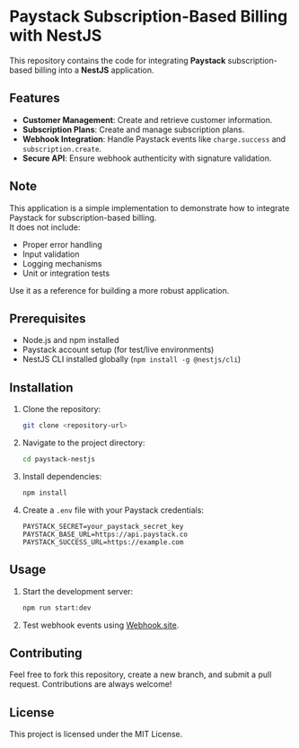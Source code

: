 # Paystack Subscription-Based Billing with NestJS

This repository contains the code for integrating **Paystack** subscription-based billing into a **NestJS** application.

## Features

- **Customer Management**: Create and retrieve customer information.
- **Subscription Plans**: Create and manage subscription plans.
- **Webhook Integration**: Handle Paystack events like `charge.success` and `subscription.create`.
- **Secure API**: Ensure webhook authenticity with signature validation.

## Note

This application is a simple implementation to demonstrate how to integrate Paystack for subscription-based billing.  
It does not include:

- Proper error handling
- Input validation
- Logging mechanisms
- Unit or integration tests

Use it as a reference for building a more robust application.

## Prerequisites

- Node.js and npm installed
- Paystack account setup (for test/live environments)
- NestJS CLI installed globally (`npm install -g @nestjs/cli`)

## Installation

1. Clone the repository:
    ```bash
    git clone <repository-url>
    ```
2. Navigate to the project directory:
    ```bash
    cd paystack-nestjs
    ```
3. Install dependencies:
    ```bash
    npm install
    ```
4. Create a `.env` file with your Paystack credentials:
    ```env
    PAYSTACK_SECRET=your_paystack_secret_key
    PAYSTACK_BASE_URL=https://api.paystack.co
    PAYSTACK_SUCCESS_URL=https://example.com
    ```

## Usage

1. Start the development server:
    ```bash
    npm run start:dev
    ```
2. Test webhook events using [Webhook.site](https://webhook.site/).

## Contributing

Feel free to fork this repository, create a new branch, and submit a pull request. Contributions are always welcome!

## License

This project is licensed under the MIT License.
